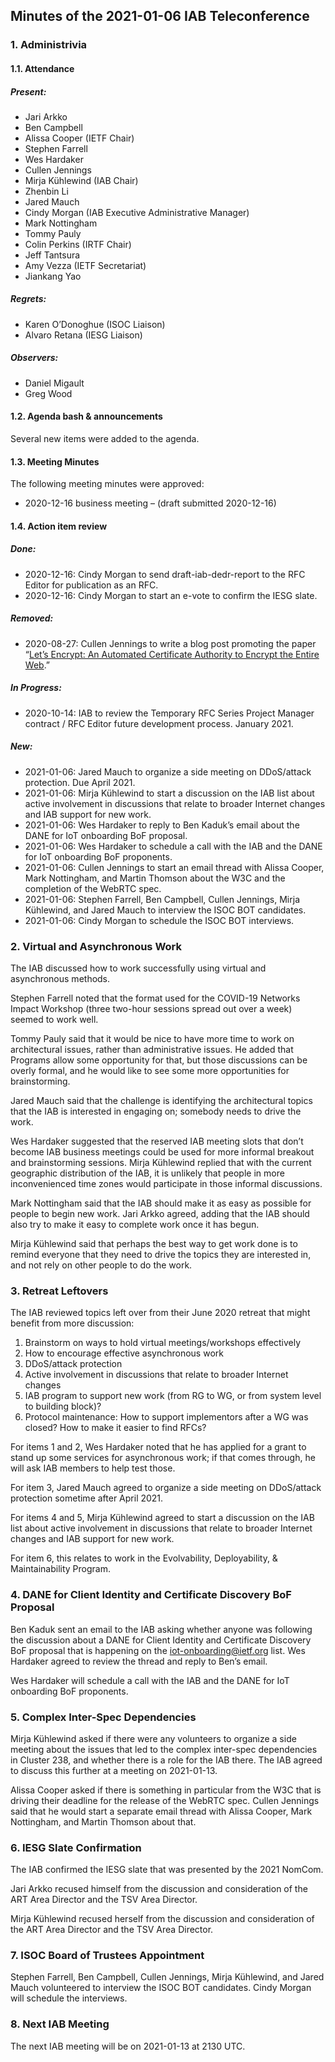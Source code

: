 
Minutes of the 2021-01-06 IAB Teleconference
--------------------------------------------


### 1. Administrivia


#### 1.1. Attendance


##### Present:


* Jari Arkko
* Ben Campbell
* Alissa Cooper (IETF Chair)
* Stephen Farrell
* Wes Hardaker
* Cullen Jennings
* Mirja Kühlewind (IAB Chair)
* Zhenbin Li
* Jared Mauch
* Cindy Morgan (IAB Executive Administrative Manager)
* Mark Nottingham
* Tommy Pauly
* Colin Perkins (IRTF Chair)
* Jeff Tantsura
* Amy Vezza (IETF Secretariat)
* Jiankang Yao


##### Regrets:


* Karen O’Donoghue (ISOC Liaison)
* Alvaro Retana (IESG Liaison)


##### Observers:


* Daniel Migault
* Greg Wood


#### 1.2. Agenda bash & announcements


Several new items were added to the agenda.


#### 1.3. Meeting Minutes


The following meeting minutes were approved:


* 2020-12-16 business meeting – (draft submitted 2020-12-16)


#### 1.4. Action item review


##### Done:


* 2020-12-16: Cindy Morgan to send draft-iab-dedr-report to the RFC Editor for publication as an RFC.
* 2020-12-16: Cindy Morgan to start an e-vote to confirm the IESG slate.


##### Removed:


* 2020-08-27: Cullen Jennings to write a blog post promoting the paper “[Let’s Encrypt: An Automated Certificate Authority to Encrypt the Entire Web](https://jhalderm.com/pub/papers/letsencrypt-ccs19.pdf).”


##### In Progress:


* 2020-10-14: IAB to review the Temporary RFC Series Project Manager contract / RFC Editor future development process. January 2021.


##### New:


* 2021-01-06: Jared Mauch to organize a side meeting on DDoS/attack protection. Due April 2021.
* 2021-01-06: Mirja Kühlewind to start a discussion on the IAB list about active involvement in discussions that relate to broader Internet changes and IAB support for new work.
* 2021-01-06: Wes Hardaker to reply to Ben Kaduk’s email about the DANE for IoT onboarding BoF proposal.
* 2021-01-06: Wes Hardaker to schedule a call with the IAB and the DANE for IoT onboarding BoF proponents.
* 2021-01-06: Cullen Jennings to start an email thread with Alissa Cooper, Mark Nottingham, and Martin Thomson about the W3C and the completion of the WebRTC spec.
* 2021-01-06: Stephen Farrell, Ben Campbell, Cullen Jennings, Mirja Kühlewind, and Jared Mauch to interview the ISOC BOT candidates.
* 2021-01-06: Cindy Morgan to schedule the ISOC BOT interviews.


### 2. Virtual and Asynchronous Work


The IAB discussed how to work successfully using virtual and asynchronous methods.


Stephen Farrell noted that the format used for the COVID-19 Networks Impact Workshop (three two-hour sessions spread out over a week) seemed to work well.


Tommy Pauly said that it would be nice to have more time to work on architectural issues, rather than administrative issues. He added that Programs allow some opportunity for that, but those discussions can be overly formal, and he would like to see some more opportunities for brainstorming.


Jared Mauch said that the challenge is identifying the architectural topics that the IAB is interested in engaging on; somebody needs to drive the work.


Wes Hardaker suggested that the reserved IAB meeting slots that don’t become IAB business meetings could be used for more informal breakout and brainstorming sessions. Mirja Kühlewind replied that with the current geographic distribution of the IAB, it is unlikely that people in more inconvenienced time zones would participate in those informal discussions.


Mark Nottingham said that the IAB should make it as easy as possible for people to begin new work. Jari Arkko agreed, adding that the IAB should also try to make it easy to complete work once it has begun.


Mirja Kühlewind said that perhaps the best way to get work done is to remind everyone that they need to drive the topics they are interested in, and not rely on other people to do the work.


### 3. Retreat Leftovers


The IAB reviewed topics left over from their June 2020 retreat that might benefit from more discussion:


1. Brainstorm on ways to hold virtual meetings/workshops effectively
2. How to encourage effective asynchronous work
3. DDoS/attack protection
4. Active involvement in discussions that relate to broader Internet changes
5. IAB program to support new work (from RG to WG, or from system level to building block)?
6. Protocol maintenance: How to support implementors after a WG was closed? How to make it easier to find RFCs?


For items 1 and 2, Wes Hardaker noted that he has applied for a grant to stand up some services for asynchronous work; if that comes through, he will ask IAB members to help test those.


For item 3, Jared Mauch agreed to organize a side meeting on DDoS/attack protection sometime after April 2021.


For items 4 and 5, Mirja Kühlewind agreed to start a discussion on the IAB list about active involvement in discussions that relate to broader Internet changes and IAB support for new work.


For item 6, this relates to work in the Evolvability, Deployability, & Maintainability Program.


### 4. DANE for Client Identity and Certificate Discovery BoF Proposal


Ben Kaduk sent an email to the IAB asking whether anyone was following the discussion about a DANE for Client Identity and Certificate Discovery BoF proposal that is happening on the iot-onboarding@ietf.org list. Wes Hardaker agreed to review the thread and reply to Ben’s email.


Wes Hardaker will schedule a call with the IAB and the DANE for IoT onboarding BoF proponents.


### 5. Complex Inter-Spec Dependencies


Mirja Kühlewind asked if there were any volunteers to organize a side meeting about the issues that led to the complex inter-spec dependencies in Cluster 238, and whether there is a role for the IAB there. The IAB agreed to discuss this further at a meeting on 2021-01-13.


Alissa Cooper asked if there is something in particular from the W3C that is driving their deadline for the release of the WebRTC spec. Cullen Jennings said that he would start a separate email thread with Alissa Cooper, Mark Nottingham, and Martin Thomson about that.


### 6. IESG Slate Confirmation


The IAB confirmed the IESG slate that was presented by the 2021 NomCom.


Jari Arkko recused himself from the discussion and consideration of the ART Area Director and the TSV Area Director.


Mirja Kühlewind recused herself from the discussion and consideration of the ART Area Director and the TSV Area Director.


### 7. ISOC Board of Trustees Appointment


Stephen Farrell, Ben Campbell, Cullen Jennings, Mirja Kühlewind, and Jared Mauch volunteered to interview the ISOC BOT candidates. Cindy Morgan will schedule the interviews.


### 8. Next IAB Meeting


The next IAB meeting will be on 2021-01-13 at 2130 UTC.


